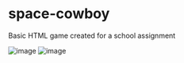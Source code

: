 # space-cowboy
Basic HTML game created for a school assignment

![image](https://github.com/samo2406/space-cowboy/assets/56119130/15b91480-9216-41af-958f-ec002dca2b34)
![image](https://github.com/samo2406/space-cowboy/assets/56119130/d6994117-790e-4c6a-be0e-f16636109d95)

